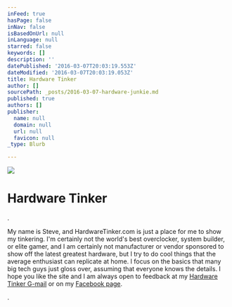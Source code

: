 ```yaml
---
inFeed: true
hasPage: false
inNav: false
isBasedOnUrl: null
inLanguage: null
starred: false
keywords: []
description: ''
datePublished: '2016-03-07T20:03:19.553Z'
dateModified: '2016-03-07T20:03:19.053Z'
title: Hardware Tinker
author: []
sourcePath: _posts/2016-03-07-hardware-junkie.md
published: true
authors: []
publisher:
  name: null
  domain: null
  url: null
  favicon: null
_type: Blurb

---
```

![](https://the-grid-user-content.s3-us-west-2.amazonaws.com/71db0f82-7e3e-4714-bcbd-8ce8ef609650.png)

# Hardware Tinker

.

My name is Steve, and HardwareTinker.com is just a place for me to show my tinkering.  I'm certainly not the world's best overclocker, system builder, or elite gamer, and I am certainly not manufacturer or vendor sponsored to show off the latest greatest hardware, but I try to do cool things that the average enthusiast can replicate at home.  I focus on the basics that many big tech guys just gloss over, assuming that everyone knows the details.  I hope you like the site and I am always open to feedback at my [Hardware Tinker G-mail][0] or on my [Facebook page][1].

.

[0]: mailto:hardwaretinker@gmail.com
[1]: https://www.facebook.com/hardwaretinker/